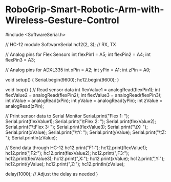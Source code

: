 # RoboGrip-Smart-Robotic-Arm-with-Wireless-Gesture-Control

#include <SoftwareSerial.h>

// HC-12 module
SoftwareSerial hc12(2, 3); // RX, TX

// Analog pins for Flex Sensors
int flexPin1 = A5;
int flexPin2 = A4;
int flexPin3 = A3;

// Analog pins for ADXL335
int xPin = A2;
int yPin = A1;
int zPin = A0;

void setup() {
  Serial.begin(9600);
  hc12.begin(9600);
}

void loop() {
  // Read sensor data
  int flexValue1 = analogRead(flexPin1);
  int flexValue2 = analogRead(flexPin2);
  int flexValue3 = analogRead(flexPin3);
  int xValue = analogRead(xPin);
  int yValue = analogRead(yPin);
  int zValue = analogRead(zPin);

  // Print sensor data to Serial Monitor
  Serial.print("Flex 1: ");
  Serial.print(flexValue1);
  Serial.print("\tFlex 2: ");
  Serial.print(flexValue2);
  Serial.print("\tFlex 3: ");
  Serial.print(flexValue3);
  Serial.print("\tX: ");
  Serial.print(xValue);
  Serial.print("\tY: ");
  Serial.print(yValue);
  Serial.print("\tZ: ");
  Serial.println(zValue);

  // Send data through HC-12
  hc12.print("F1:");
  hc12.print(flexValue1);
  hc12.print(",F2:");
  hc12.print(flexValue2);
  hc12.print(",F3:");
  hc12.print(flexValue3);
  hc12.print(",X:");
  hc12.print(xValue);
  hc12.print(",Y:");
  hc12.print(yValue);
  hc12.print(",Z:");
  hc12.println(zValue);

  delay(1000); // Adjust the delay as needed
}



